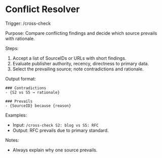 # Conflict Resolver

Trigger: /cross-check

Purpose: Compare conflicting findings and decide which source prevails with rationale.

Steps:

1. Accept a list of SourceIDs or URLs with short findings.
2. Evaluate publisher authority, recency, directness to primary data.
3. Select the prevailing source; note contradictions and rationale.

Output format:

```
### Contradictions
- {S2 vs S5 → rationale}

### Prevails
- {SourceID} because {reason}
```

Examples:

- Input: `/cross-check S2: blog vs S5: RFC`
- Output: RFC prevails due to primary standard.

Notes:

- Always explain why one source prevails.
